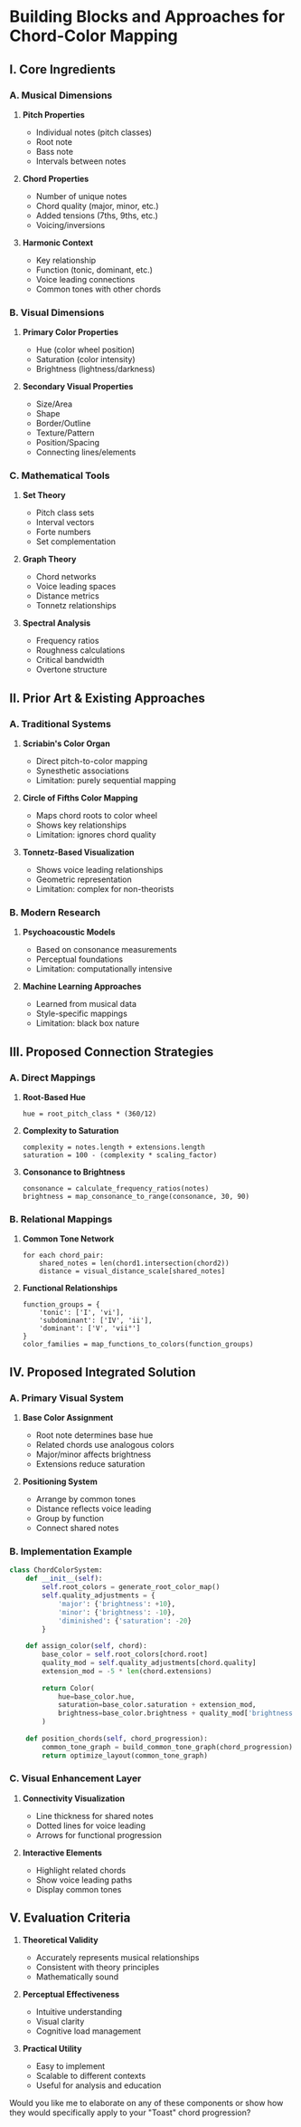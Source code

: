 # Building Blocks and Approaches for Chord-Color Mapping

## I. Core Ingredients

### A. Musical Dimensions
1. **Pitch Properties**
   - Individual notes (pitch classes)
   - Root note
   - Bass note
   - Intervals between notes

2. **Chord Properties**
   - Number of unique notes
   - Chord quality (major, minor, etc.)
   - Added tensions (7ths, 9ths, etc.)
   - Voicing/inversions

3. **Harmonic Context**
   - Key relationship
   - Function (tonic, dominant, etc.)
   - Voice leading connections
   - Common tones with other chords

### B. Visual Dimensions
1. **Primary Color Properties**
   - Hue (color wheel position)
   - Saturation (color intensity)
   - Brightness (lightness/darkness)

2. **Secondary Visual Properties**
   - Size/Area
   - Shape
   - Border/Outline
   - Texture/Pattern
   - Position/Spacing
   - Connecting lines/elements

### C. Mathematical Tools
1. **Set Theory**
   - Pitch class sets
   - Interval vectors
   - Forte numbers
   - Set complementation

2. **Graph Theory**
   - Chord networks
   - Voice leading spaces
   - Distance metrics
   - Tonnetz relationships

3. **Spectral Analysis**
   - Frequency ratios
   - Roughness calculations
   - Critical bandwidth
   - Overtone structure

## II. Prior Art & Existing Approaches

### A. Traditional Systems
1. **Scriabin's Color Organ**
   - Direct pitch-to-color mapping
   - Synesthetic associations
   - Limitation: purely sequential mapping

2. **Circle of Fifths Color Mapping**
   - Maps chord roots to color wheel
   - Shows key relationships
   - Limitation: ignores chord quality

3. **Tonnetz-Based Visualization**
   - Shows voice leading relationships
   - Geometric representation
   - Limitation: complex for non-theorists

### B. Modern Research
1. **Psychoacoustic Models**
   - Based on consonance measurements
   - Perceptual foundations
   - Limitation: computationally intensive

2. **Machine Learning Approaches**
   - Learned from musical data
   - Style-specific mappings
   - Limitation: black box nature

## III. Proposed Connection Strategies

### A. Direct Mappings
1. **Root-Based Hue**
   ```
   hue = root_pitch_class * (360/12)
   ```

2. **Complexity to Saturation**
   ```
   complexity = notes.length + extensions.length
   saturation = 100 - (complexity * scaling_factor)
   ```

3. **Consonance to Brightness**
   ```
   consonance = calculate_frequency_ratios(notes)
   brightness = map_consonance_to_range(consonance, 30, 90)
   ```

### B. Relational Mappings

1. **Common Tone Network**
   ```
   for each chord_pair:
       shared_notes = len(chord1.intersection(chord2))
       distance = visual_distance_scale[shared_notes]
   ```

2. **Functional Relationships**
   ```
   function_groups = {
       'tonic': ['I', 'vi'],
       'subdominant': ['IV', 'ii'],
       'dominant': ['V', 'vii°']
   }
   color_families = map_functions_to_colors(function_groups)
   ```

## IV. Proposed Integrated Solution

### A. Primary Visual System
1. **Base Color Assignment**
   - Root note determines base hue
   - Related chords use analogous colors
   - Major/minor affects brightness
   - Extensions reduce saturation

2. **Positioning System**
   - Arrange by common tones
   - Distance reflects voice leading
   - Group by function
   - Connect shared notes

### B. Implementation Example
```python
class ChordColorSystem:
    def __init__(self):
        self.root_colors = generate_root_color_map()
        self.quality_adjustments = {
            'major': {'brightness': +10},
            'minor': {'brightness': -10},
            'diminished': {'saturation': -20}
        }
    
    def assign_color(self, chord):
        base_color = self.root_colors[chord.root]
        quality_mod = self.quality_adjustments[chord.quality]
        extension_mod = -5 * len(chord.extensions)
        
        return Color(
            hue=base_color.hue,
            saturation=base_color.saturation + extension_mod,
            brightness=base_color.brightness + quality_mod['brightness']
        )
    
    def position_chords(self, chord_progression):
        common_tone_graph = build_common_tone_graph(chord_progression)
        return optimize_layout(common_tone_graph)
```

### C. Visual Enhancement Layer
1. **Connectivity Visualization**
   - Line thickness for shared notes
   - Dotted lines for voice leading
   - Arrows for functional progression

2. **Interactive Elements**
   - Highlight related chords
   - Show voice leading paths
   - Display common tones

## V. Evaluation Criteria

1. **Theoretical Validity**
   - Accurately represents musical relationships
   - Consistent with theory principles
   - Mathematically sound

2. **Perceptual Effectiveness**
   - Intuitive understanding
   - Visual clarity
   - Cognitive load management

3. **Practical Utility**
   - Easy to implement
   - Scalable to different contexts
   - Useful for analysis and education

Would you like me to elaborate on any of these components or show how they would specifically apply to your "Toast" chord progression?
